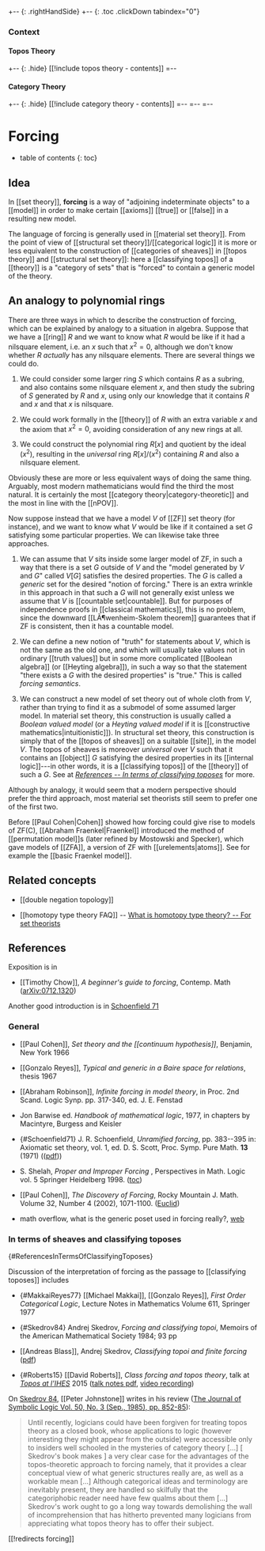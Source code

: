 
+-- {: .rightHandSide}
+-- {: .toc .clickDown tabindex="0"}
### Context
#### Topos Theory
+-- {: .hide}
[[!include topos theory - contents]]
=--
#### Category Theory
+-- {: .hide}
[[!include category theory - contents]]
=--
=--
=--

# Forcing
* table of contents
{: toc}

## Idea

In [[set theory]], **forcing** is a way of "adjoining indeterminate objects" to a [[model]] in order to make certain [[axioms]] [[true]] or [[false]] in a resulting new model.  

The language of forcing is generally used in [[material set theory]]. From the point of view of [[structural set theory]]/[[categorical logic]] it is more or less equivalent to the construction of [[categories of sheaves]] in [[topos theory]] and [[structural set theory]]: here a [[classifying topos]] of a [[theory]] is a "category of sets" that is  "forced" to contain a generic model of the theory.


## An analogy to polynomial rings

There are three ways in which to describe the construction of forcing, which can be explained by analogy to a situation in algebra.  Suppose that we have a [[ring]] $R$ and we want to know what $R$ would be like if it had a nilsquare element, i.e. an $x$ such that $x^2=0$, although we don't know whether $R$ *actually* has any nilsquare elements.  There are several things we could do.

1. We could consider some larger ring $S$ which contains $R$ as a subring, and also contains some nilsquare element $x$, and then study the subring of $S$ generated by $R$ and $x$, using only our knowledge that it contains $R$ and $x$ and that $x$ is nilsquare.

1. We could work formally in the [[theory]] of $R$ with an extra variable $x$ and the axiom that $x^2=0$, avoiding consideration of any new rings at all.

1. We could construct the polynomial ring $R[x]$ and quotient by the ideal $(x^2)$, resulting in the *universal* ring $R[x]/(x^2)$ containing $R$ and also a nilsquare element.

Obviously these are more or less equivalent ways of doing the same thing.  Arguably, most modern mathematicians would find the third the most natural.  It is certainly the most [[category theory|category-theoretic]] and the most in line with the [[nPOV]].

Now suppose instead that we have a model $V$ of [[ZF]] set theory (for instance), and we want to know what $V$ would be like if it contained a set $G$ satisfying some particular properties.  We can likewise take three approaches.

1. We can assume that $V$ sits inside some larger model of ZF, in such a way that there is a set $G$ outside of $V$ and the "model generated by $V$ and $G$" called $V[G]$ satisfies the desired properties.  The $G$ is called a *generic* set for the desired "notion of forcing."  There is an extra wrinkle in this approach in that such a $G$ will not generally exist unless we assume that $V$ is [[countable set|countable]].  But for purposes of independence proofs in [[classical mathematics]], this is no problem, since the downward [[LÃ¶wenheim-Skolem theorem]] guarantees that if ZF is consistent, then it has a countable model.

1. We can define a new notion of "truth" for statements about $V$, which is not the same as the old one, and which will usually take values not in ordinary [[truth values]] but in some more complicated [[Boolean algebra]] (or [[Heyting algebra]]), in such a way so that the statement "there exists a $G$ with the desired properties" is "true."  This is called *forcing semantics*.

1. We can construct a new model of set theory out of whole cloth from $V$, rather than trying to find it as a submodel of some assumed larger model.  In material set theory, this construction is usually called a *Boolean valued model* (or a *Heyting valued model* if it is [[constructive mathematics|intuitionistic]]).  In structural set theory, this construction is simply that of the [[topos of sheaves]] on a suitable [[site]], in the model $V$.  The topos of sheaves is moreover *universal* over $V$ such that it contains an [[object]] $G$ satisfying the desired properties in its [[internal logic]]---in other words, it is a [[classifying topos]] of the [[theory]] of such a $G$. See at _[References -- In terms of classifying toposes](#ReferencesInTermsOfClassifyingToposes)_ for more.

Although by analogy, it would seem that a modern perspective should prefer the third approach, most material set theorists still seem to prefer one of the first two.

Before [[Paul Cohen|Cohen]] showed how forcing could give rise to models of ZF(C), [[Abraham Fraenkel|Fraenkel]] introduced the method of [[permutation model]]s (later refined by Mostowski and Specker), which gave models of [[ZFA]], a version of ZF with [[urelements|atoms]]. See for example the [[basic Fraenkel model]].

## Related concepts

* [[double negation topology]]

* [[homotopy type theory FAQ]] -- [What is homotopy type theory? -- For set theorists](http://ncatlab.org/nlab/show/homotopy+type+theory+FAQ)

## References

Exposition is in 

* [[Timothy Chow]], _A beginner's guide to forcing_, Contemp. Math ([arXiv:0712.1320](https://arxiv.org/abs/0712.1320))

Another good introduction is in [Schoenfield 71](#Schoenfield71)

### General


* [[Paul Cohen]], _Set theory and the [[continuum hypothesis]]_, Benjamin, New York 1966

* [[Gonzalo Reyes]], _Typical and generic in a Baire space for relations_, thesis 1967

* [[Abraham Robinson]], _Infinite forcing in model theory_,  in Proc. 2nd Scand. Logic Synp. pp. 317-340, ed. J. E. Fenstad

* Jon Barwise ed. _Handbook of mathematical logic_, 1977, in chapters by Macintyre, Burgess and Keisler

* {#Schoenfield71} J. R. Schoenfield, _Unramified forcing_, pp. 383--395 in: Axiomatic set theory, vol. 1, ed. D. S. Scott, Proc. Symp. Pure Math. __13__ (1971) (([pdf](https://www.math.ucsd.edu/~sbuss/CourseWeb/Math260_2012F2013W/Shoenfield_UnramifiedForcing.pdf)))

* S. Shelah, _Proper and Improper Forcing_ , Perspectives in Math. Logic vol. 5 Springer Heidelberg 1998. ([toc](http://projecteuclid.org/euclid.pl/1235419814#toc))

* [[Paul Cohen]], _The Discovery of Forcing_, Rocky Mountain J. Math.
Volume 32, Number 4 (2002), 1071-1100. ([Euclid](http://projecteuclid.org/euclid.rmjm/1181070010))

* math overflow, what is the generic poset used in forcing really?, [web](http://mathoverflow.net/questions/51187/what-is-the-generic-poset-used-in-forcing-really)

### In terms of sheaves and classifying toposes
 {#ReferencesInTermsOfClassifyingToposes}

Discussion of the interpretation of forcing as the passage to [[classifying toposes]] includes

* {#MakkaiReyes77} [[Michael Makkai]], [[Gonzalo Reyes]], _First Order Categorical Logic_,  Lecture Notes in Mathematics Volume 611, Springer 1977

* {#Skedrov84} Andrej Skedrov, _Forcing and classifying topoi_, Memoirs of the American Mathematical Society 1984; 93 pp

* [[Andreas Blass]], Andrej Skedrov, _Classifying topoi and finite forcing_ ([pdf](http://deepblue.lib.umich.edu/bitstream/handle/2027.42/25225/0000666.pdf;jsessionid=8D65C672D70D8E24A5ACD366C1815921?sequence=1))

* {#Roberts15} [[David Roberts]], _Class forcing and topos theory_, talk at _[Topos at l'IHES](https://indico.math.cnrs.fr/event/747/)_ 2015 ([talk notes pdf](https://www.dropbox.com/s/vk1efw7lsvta80p/Roberts_IHES.pdf?dl=0),  [video recording](https://youtu.be/4AaSySq8-GQ))

On [Skedrov 84](#Skedrov84), [[Peter Johnstone]] writes in his review ([The Journal of Symbolic Logic Vol. 50, No. 3 (Sep., 1985), pp. 852-85]( http://www.jstor.org/stable/2274338 )):

>  Until recently, logicians could have been forgiven for treating topos theory as a closed book, whose applications to logic (however interesting they might appear from the outside) were accessible only to insiders well schooled in the mysteries of category theory $[...]$ $[$ Skedrov's book makes $]$ a very clear case for the advantages of the topos-theoretic approach to forcing namely, that it provides a clear conceptual view of what generic structures really are, as well as a workable mean $[...]$ Although categorical ideas and terminology are inevitably present, they are handled so skilfully that the categoriphobic reader need have few qualms about them $[...]$ Skedrov's work ought to go a long way towards demolishing the wall of incomprehension that has hitherto prevented many logicians from appreciating what topos theory has to offer their subject.

[[!redirects forcing]]